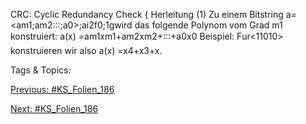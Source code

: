 CRC: Cyclic Redundancy Check { Herleitung
(1) Zu einem Bitstring a=<am 1;am 2:::;a0>;ai2f0;1gwird das
folgende Polynom vom Grad m 1 konstruiert:
a(x) =am 1xm 1+am 2xm 2+:::+a0x0
Beispiel: Fur<11010> konstruieren wir also a(x) =x4+x3+x.

   Tags & Topics:
   

[Previous: #KS_Folien_186](KS_Folien_186.md)

[Next: #KS_Folien_186](KS_Folien_186.md)